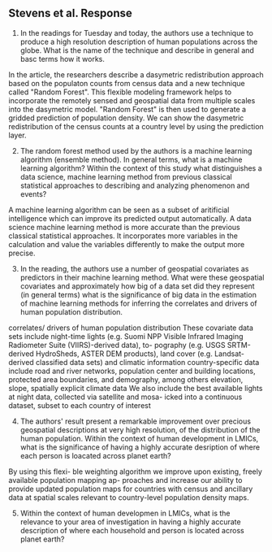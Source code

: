 ## Stevens et al. Response

1. In the readings for Tuesday and today, the authors use a technique to produce a high resolution description of human populations across the globe. What is the name of the technique and describe  in general and basc terms how it works.

In the article, the researchers describe a dasymetric redistribution approach based on the populaton counts from census data  and a new technique called "Random Forest". This flexible modeling framework helps to incorporate the remotely sensed and geospatial data from multiple scales into the dasymetric model. "Random Forest" is then used to generate a gridded prediction of population density. We can show the dasymetric redistribution of the census counts at a country level by using the prediction layer.

2. The random forest method used by the authors is a machine learning algorithm (ensemble method). In general terms, what is a machine learning algorithm? Within the context of this study what distinguishes a data science, machine learning method from previous classical statistical approaches to describing and analyzing phenomenon and events?

A machine learning algorithm can be seen as a subset of aritificial intelligence which can improve its predicted output automatically. A data science machine learning method is more accurate than the previous classical statistical approaches. It incorporates more variables in the calculation and value the variables differently to make the output more precise.

3. In the reading, the authors use a number of geospatial covariates as predictors in their machine learning method. What were these geospatial covariates and approximately how big of a data set did they represent (in general terms) what is the significance of big data in the estimation of machine learning methods for inferring the correlates and drivers of human population distribution.

correlates/ drivers of human population distribution
These covariate data sets include night-time lights (e.g. Suomi NPP Visible Infrared Imaging Radiometer Suite (VIIRS)-derived data), to- pography (e.g. USGS SRTM-derived HydroSheds, ASTER DEM products), land cover (e.g. Landsat-derived classified data sets) and climatic information 
country-specific data include road and river networks, population center and building locations, protected area boundaries, and demography, among others
elevation, slope, spatially explicit climate data
We also include the best available lights at night data, collected via satellite and mosa- icked into a continuous dataset, subset to each country of interest 


4. The authors' result present a remarkable improvement over precious geospatial descriptions at very high resolution, of the distribution of the human population. Within the context of human development in LMICs, what is the significance of having a highly accurate desription of where each person is loacated across planet earth?

By using this flexi- ble weighting algorithm we improve upon existing, freely available population mapping ap- proaches and increase our ability to provide updated population maps for countries with census and ancillary data at spatial scales relevant to country-level population density maps.

5. Within the context of human developmen in LMICs, what is the relevance to your area of investigation in having a highly accurate description of where each household and person is located across planet earth?
